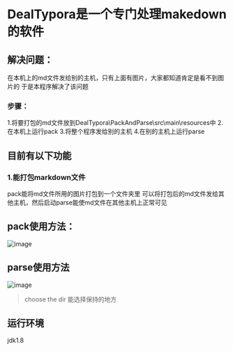 # DealTypora是一个专门处理makedown的软件

## 解决问题：
在本机上的md文件发给别的主机，只有上面有图片，大家都知道肯定是看不到图片的
于是本程序解决了该问题
### 步骤：
1.将要打包的md文件放到DealTypora\PackAndParse\src\main\resources中
2.在本机上运行pack
3.将整个程序发给别的主机
4.在别的主机上运行parse

## 目前有以下功能
### 1.能打包markdown文件
pack能将md文件所用的图片打包到一个文件夹里
可以将打包后的md文件发给其他主机，然后启动parse能使md文件在其他主机上正常可见

## pack使用方法：
![image](https://user-images.githubusercontent.com/101155146/203324402-7e909b30-3019-4409-bc3c-516dead5b0ad.png)

## parse使用方法
![image](https://user-images.githubusercontent.com/101155146/203324878-7a135707-b68e-4ff8-8820-f891521e1e47.png)
> choose the dir 能选择保持的地方
## 运行环境
jdk1.8


